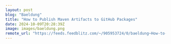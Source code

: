 ```yaml
---
layout: post
blog: "Baeldung"
title: "How to Publish Maven Artifacts to GitHub Packages"
date: 2024-10-09T20:28:39Z
image: images/baeldung.png
remote_url: "https://feeds.feedblitz.com/~/905953724/0/baeldung~How-to-Publish-Maven-Artifacts-to-GitHub-Packages"
---
```

